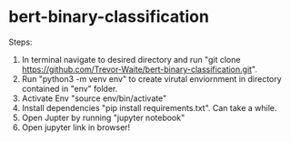 # bert-binary-classification

Steps:

1. In terminal navigate to desired directory and run "git clone https://github.com/Trevor-Waite/bert-binary-classification.git".
2. Run "python3 -m venv env" to create virutal enviornment in directory contained in "env" folder.
3. Activate Env "source env/bin/activate"
3. Install dependencies "pip install requirements.txt". Can take a while.
4. Open Jupter by running "jupyter notebook"
5. Open jupyter link in browser!
